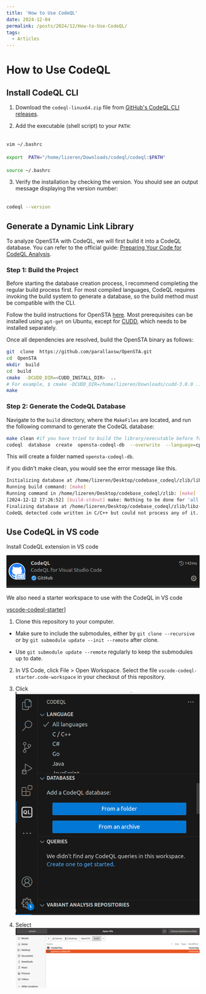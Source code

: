 ```yaml
---
title: 'How to Use CodeQL'
date: 2024-12-04
permalink: /posts/2024/12/How-to-Use-CodeQL/
tags:
  - Articles
---
```



# How to Use CodeQL

  

## Install CodeQL CLI

  

1. Download the `codeql-linux64.zip` file from [GitHub's CodeQL CLI releases](https://github.com/github/codeql-cli-binaries/releases).

2. Add the executable (shell script) to your `PATH`:

```bash

vim ~/.bashrc

export  PATH="/home/lizeren/Downloads/codeql/codeql:$PATH"

source ~/.bashrc

```

3. Verify the installation by checking the version. You should see an output message displaying the version number:

```bash

codeql --version

```

  
  
  

## Generate a Dynamic Link Library

  

To analyze OpenSTA with CodeQL, we will first build it into a CodeQL database. You can refer to the official guide: [Preparing Your Code for CodeQL Analysis](https://docs.github.com/en/code-security/codeql-cli/using-the-codeql-cli/creating-codeql-databases).

  

### Step 1: Build the Project

  

Before starting the database creation process, I recommend completing the regular build process first. For most compiled languages, CodeQL requires invoking the build system to generate a database, so the build method must be compatible with the CLI.

  

Follow the build instructions for OpenSTA [here](https://github.com/The-OpenROAD-Project/OpenSTA). Most prerequisites can be installed using `apt-get` on Ubuntu, except for [CUDD](https://github.com/ivmai/cudd), which needs to be installed separately.

  

Once all dependencies are resolved, build the OpenSTA binary as follows:

  

```bash
git  clone  https://github.com/parallaxsw/OpenSTA.git
cd  OpenSTA
mkdir  build
cd  build
cmake  -DCUDD_DIR=<CUDD_INSTALL_DIR>  ..
# For example, $ cmake -DCUDD_DIR=/home/lizeren/Downloads/cudd-3.0.0 ..
make
```


### Step 2: Generate the CodeQL Database

  

Navigate to the `build` directory, where the `MakeFiles` are located, and run the following command to generate the CodeQL database:

  

```bash
make clean #if you have tried to build the library/executable before for the purpose of testing like what we did above
codeql  database  create  opensta-codeql-db  --overwrite  --language=cpp  --command="make"

```

  

This will create a folder named `opensta-codeql-db`.

if you didn't make clean, you would see the error message like this.
```bash
Initializing database at /home/lizeren/Desktop/codebase_codeql/zlib/libz-codeql-db.
Running build command: [make]
Running command in /home/lizeren/Desktop/codebase_codeql/zlib: [make]
[2024-12-12 17:26:52] [build-stdout] make: Nothing to be done for 'all'.
Finalizing database at /home/lizeren/Desktop/codebase_codeql/zlib/libz-codeql-db.
CodeQL detected code written in C/C++ but could not process any of it. For more information, review our troubleshooting guide at https://gh.io/troubleshooting-code-scanning/no-source-code-seen-during-build.

```

  

## Use CodeQL in VS code

Install CodeQL extension in VS code

![CodeQL extension](/images/codeql/codeql_ext.png)

We also need a starter workspace to use with the CodeQL in VS code

[vscode-codeql-starter](https://github.com/github/vscode-codeql-starter/tree/main#vscode-codeql-starter)]

1. Clone this repository to your computer.

- Make sure to include the submodules, either by `git clone --recursive` or by `git submodule update --init --remote` after clone.

- Use `git submodule update --remote` regularly to keep the submodules up to date.

2. In VS Code, click File > Open Workspace. Select the file `vscode-codeql-starter.code-workspace` in your checkout of this repository.

3. Click ![CodeQL extension](/images/codeql/select_folder.png)

4. Select ![CodeQL extension](/images/codeql/select_database.png)